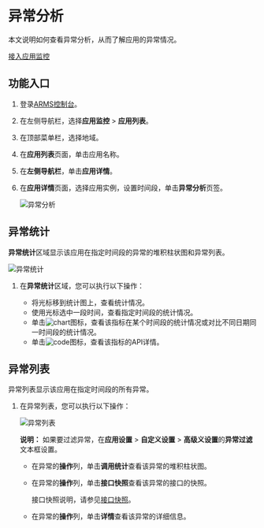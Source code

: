 # 异常分析

本文说明如何查看异常分析，从而了解应用的异常情况。

[接入应用监控](/intl.zh-CN/应用监控/接入应用监控/应用监控接入概述.md)

## 功能入口

1.  登录[ARMS控制台](https://arms-ap-southeast-1.console.aliyun.com/#/home)。

2.  在左侧导航栏，选择**应用监控** \> **应用列表**。

3.  在顶部菜单栏，选择地域。

4.  在**应用列表**页面，单击应用名称。

5.  在**左侧导航栏**，单击**应用详情**。

6.  在**应用详情**页面，选择应用实例，设置时间段，单击**异常分析**页签。

    ![异常分析](https://static-aliyun-doc.oss-accelerate.aliyuncs.com/assets/img/zh-CN/4820281161/p232939.png)


## 异常统计

**异常统计**区域显示该应用在指定时间段的异常的堆积柱状图和异常列表。

![异常统计](https://static-aliyun-doc.oss-accelerate.aliyuncs.com/assets/img/zh-CN/7834191161/p235678.png)

1.  在**异常统计**区域，您可以执行以下操作：

    -   将光标移到统计图上，查看统计情况。
    -   使用光标选中一段时间，查看指定时间段的统计情况。
    -   单击![chart](https://static-aliyun-doc.oss-accelerate.aliyuncs.com/assets/img/zh-CN/9617031161/p230753.png)图标，查看该指标在某个时间段的统计情况或对比不同日期同一时间段的统计情况。
    -   单击![code](https://static-aliyun-doc.oss-accelerate.aliyuncs.com/assets/img/zh-CN/7567031161/p230759.png)图标，查看该指标的API详情。

## 异常列表

异常列表显示该应用在指定时间段的所有异常。

1.  在异常列表，您可以执行以下操作：

    ![异常列表](https://static-aliyun-doc.oss-accelerate.aliyuncs.com/assets/img/zh-CN/7834191161/p235828.png)

    **说明：** 如果要过滤异常，在**应用设置** \> **自定义设置** \> **高级义设置**的**异常过滤**文本框设置。

    -   在异常的**操作**列，单击**调用统计**查看该异常的堆积柱状图。
    -   在异常的**操作**列，单击**接口快照**查看该异常的接口的快照。

        接口快照说明，请参见[接口快照](/intl.zh-CN/应用监控/控制台功能/应用详情/接口快照.md)。

    -   在异常的**操作**列，单击**详情**查看该异常的详细信息。

